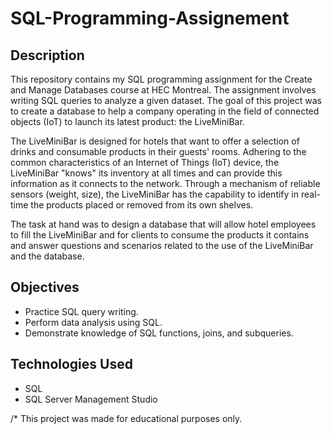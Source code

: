 # SQL-Programming-Assignement

## Description

This repository contains my SQL programming assignment for the Create and Manage Databases course at HEC Montreal. The assignment involves writing SQL queries to analyze a given dataset. The goal of this project was to create a database to help a company operating in the field of connected objects (IoT) to launch its latest product: the LiveMiniBar.

The LiveMiniBar is designed for hotels that want to offer a selection of drinks and consumable products in their guests' rooms. Adhering to the common characteristics of an Internet of Things (IoT) device, the LiveMiniBar "knows" its inventory at all times and can provide this information as it connects to the network. Through a mechanism of reliable sensors (weight, size), the LiveMiniBar has the capability to identify in real-time the products placed or removed from its own shelves.


The task at hand was to design a database that will allow hotel employees to fill the LiveMiniBar and for clients to consume the products it contains and answer questions and scenarios related to the use of the LiveMiniBar and the database.

## Objectives

- Practice SQL query writing.
- Perform data analysis using SQL.
- Demonstrate knowledge of SQL functions, joins, and subqueries.

## Technologies Used

- SQL
- SQL Server Management Studio

/*
This project was made for educational purposes only.
